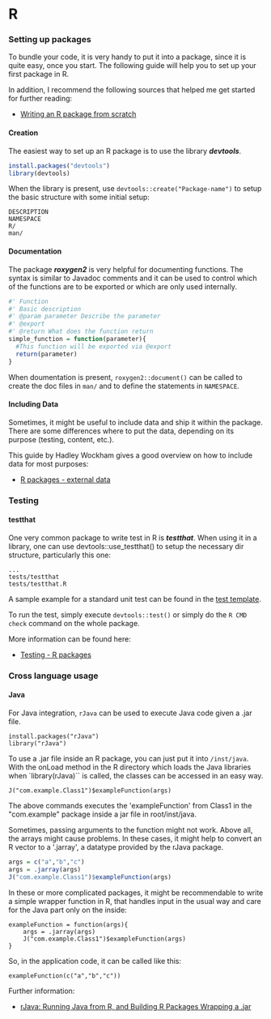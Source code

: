 # R
### Setting up packages
To bundle your code, it is very handy to put it into a package, since it is quite easy, once you start. The following guide will help you to set up your first package in R.

In addition, I recommend the following sources that helped me get started for further reading:

* [Writing an R package from scratch](https://hilaryparker.com/2014/04/29/writing-an-r-package-from-scratch/)



#### Creation
The easiest way to set up an R package is to use the library ***devtools***.
~~~R
install.packages("devtools")
library(devtools)
~~~

When the library is present, use `devtools::create("Package-name")` to setup the basic structure with some initial setup:

~~~
DESCRIPTION
NAMESPACE
R/
man/
~~~

#### Documentation
The package ***roxygen2*** is very helpful for documenting functions. The syntax is similar to Javadoc comments and it can be used to control which of the functions are to be exported or which are only used internally.

~~~R
#' Function
#' Basic description
#' @param parameter Describe the parameter
#' @export
#' @return What does the function return
simple_function = function(parameter){
  #This function will be exported via @export
  return(parameter)
}
~~~

When doumentation is present, `roxygen2::document()` can be called to create the doc files in `man/` and to define the statements in `NAMESPACE`.

#### Including Data
Sometimes, it might be useful to include data and ship it within the package. There are some differences where to put the data, depending on its purpose (testing, content, etc.).

This guide by Hadley Wockham gives a good overview on how to include data for most purposes:

* [R packages - external data](http://r-pkgs.had.co.nz/data.html)

### Testing
#### testthat
One very common package to write test in R is ***testthat***. When using it in a library, one can use devtools::use_testthat() to setup the necessary dir structure, particularly this one:
~~~
...
tests/testthat
tests/testthat.R
~~~

A sample example for a standard unit test can be found in the [test template](./template_test.R).

To run the test, simply execute `devtools::test()` or simply do the `R CMD check` command on the whole package.

More information can be found here:

* [Testing - R packages](r-pkgs.had.co.nz/tests.html)

### Cross language usage
#### Java
For Java integration, `rJava` can be used to execute Java code given a .jar file.

~~~
install.packages("rJava")
library("rJava")
~~~
To use a .jar file inside an R package, you can just put it into `/inst/java`. With the onLoad method in the R directory which loads the Java libraries when `library(rJava)`` is called, the classes can be accessed in an easy way.
~~~
J("com.example.Class1")$exampleFunction(args)
~~~
The above commands executes the 'exampleFunction' from Class1 in the "com.example" package inside a jar file in root/inst/java.

Sometimes, passing arguments to the function might not work. Above all, the arrays might cause problems. In these cases, it might help to convert an R vector to a '.jarray', a datatype provided by the rJava package.
~~~R
args = c("a","b","c")
args = .jarray(args)
J("com.example.Class1")$exampleFunction(args)
~~~
In these or more complicated packages, it might be recommendable to write a simple wrapper function in R, that handles input in the usual way and care for the Java part only on the inside:
~~~
exampleFunction = function(args){
	args = .jarray(args)
	J("com.example.Class1")$exampleFunction(args)
}
~~~

So, in the application code, it can be called like this:

~~~
exampleFunction(c("a","b","c"))
~~~

Further information:
* [rJava: Running Java from R, and Building R Packages Wrapping a .jar](https://datawarrior.wordpress.com/2016/09/10/rjava-running-java-from-r-and-building-r-packages-wrapping-a-jar/)
